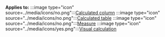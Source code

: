 **Applies to:** :::image type="icon" source=../media/icons/no.png":::[Calculated column](/power-bi/transform-model/desktop-calculations-options#calculated-column-dax) :::image type="icon" source="../media/icons/no.png":::[Calculated table](/power-bi/transform-model/desktop-calculations-options#calculated-table) :::image type="icon" source="../media/icons/no.png":::[Measure](/power-bi/transform-model/desktop-calculations-options#measures) :::image type="icon" source="../media/icons/yes.png":::[Visual calculation](/power-bi/transform-model/desktop-calculations-options#visual-calculation)